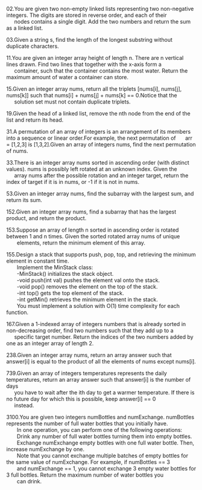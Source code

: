 02.You are given two non-empty linked lists representing two non-negative integers. The digits are stored in reverse order, and each of their \
&emsp;&ensp;nodes contains a single digit. Add the two numbers and return the sum as a linked list.

03.Given a string s, find the length of the longest substring without duplicate characters.

11.You are given an integer array height of length n. There are n vertical lines drawn. Find two lines that together with the x-axis form a \
&emsp;&ensp;container, such that the container contains the most water. Return the maximum amount of water a container can store.

15.Given an integer array nums, return all the triplets [nums[i], nums[j], nums[k]] such that nums[i] + nums[j] + nums[k] == 0.Notice that the \
&emsp;&ensp;solution set must not contain duplicate triplets.

19.Given the head of a linked list, remove the nth node from the end of the list and return its head.

31.A permutation of an array of integers is an arrangement of its members into a sequence or linear order.For example, the next permutation of 
&emsp;&ensp;arr = [1,2,3] is [1,3,2].Given an array of integers nums, find the next permutation of nums.

33.There is an integer array nums sorted in ascending order (with distinct values). nums is possibly left rotated at an unknown index. Given the \
&emsp;&ensp;array nums after the possible rotation and an integer target, return the index of target if it is in nums, or -1 if it is not in nums.

53.Given an integer array nums, find the subarray with the largest sum, and return its sum.

152.Given an integer array nums, find a subarray that has the largest product, and return the product.

153.Suppose an array of length n sorted in ascending order is rotated between 1 and n times. Given the sorted rotated array nums of unique \
&emsp;&emsp;elements, return the minimum element of this array.

155.Design a stack that supports push, pop, top, and retrieving the minimum element in constant time. \
&emsp;&emsp;Implement the MinStack class: \
&emsp;&emsp;-MinStack() initializes the stack object. \
&emsp;&emsp;-void push(int val) pushes the element val onto the stack. \
&emsp;&emsp;-void pop() removes the element on the top of the stack. \
&emsp;&emsp;-int top() gets the top element of the stack. \
&emsp;&emsp;-int getMin() retrieves the minimum element in the stack. \
&emsp;&emsp;You must implement a solution with O(1) time complexity for each function.

167.Given a 1-indexed array of integers numbers that is already sorted in non-decreasing order, find two numbers such that they add up to a \
&emsp;&ensp;specific target number. Return the indices of the two numbers added by one as an integer array of length 2.

238.Given an integer array nums, return an array answer such that answer[i] is equal to the product of all the elements of nums except nums[i].

739.Given an array of integers temperatures represents the daily temperatures, return an array answer such that answer[i] is the number of days \
&emsp;&ensp;you have to wait after the ith day to get a warmer temperature. If there is no future day for which this is possible, keep answer[i] == 0 \
&emsp;&ensp;instead.

3100.You are given two integers numBottles and numExchange. numBottles represents the number of full water bottles that you initially have. \
&emsp;&emsp;In one operation, you can perform one of the following operations: \
&emsp;&emsp;Drink any number of full water bottles turning them into empty bottles. \
&emsp;&emsp;Exchange numExchange empty bottles with one full water bottle. Then, increase numExchange by one. \
&emsp;&emsp;Note that you cannot exchange multiple batches of empty bottles for the same value of numExchange. For example, if numBottles == 3  \
&emsp;&emsp;and numExchange == 1, you cannot exchange 3 empty water bottles for 3 full bottles. Return the maximum number of water bottles you \
&emsp;&emsp;can drink.
